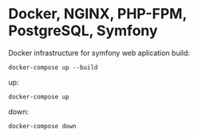 # Docker, NGINX, PHP-FPM, PostgreSQL, Symfony
Docker infrastructure for symfony web aplication
build:
```
docker-compose up --build
```
up:
```
docker-compose up
```
down:
```
docker-compose down
```
